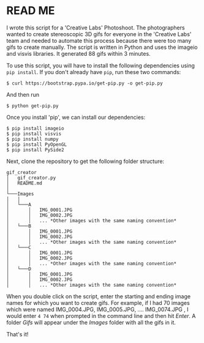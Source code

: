 # READ ME
I wrote this script for a 'Creative Labs' Photoshoot. The photographers wanted to create stereoscopic 3D gifs for everyone in the 'Creative Labs' team and needed to automate this process because there were too many gifs to create manually. The script is written in Python and uses the imageio and visvis libraries. It generated 88 gifs within 3 minutes.

To use this script, you will have to install the following dependencies using `pip install`. If you don't already have `pip`, run these two commands:
```
$ curl https://bootstrap.pypa.io/get-pip.py -o get-pip.py
```
And then run
```
$ python get-pip.py
```

Once you install 'pip', we can install our dependencies:

```
$ pip install imageio
$ pip install visvis
$ pip install numpy
$ pip install PyOpenGL
$ pip install PySide2
```

Next, clone the repository to get the following folder structure:
```
gif_creator
│   gif_creator.py
│   README.md 
│
└───Images
│   │
│   └───A
│       │   IMG_0001.JPG
│       │   IMG_0002.JPG
│       │   ... *Other images with the same naming convention*
│   └───B
│       │   IMG_0001.JPG
│       │   IMG_0002.JPG
│       │   ... *Other images with the same naming convention*
│   └───C
│       │   IMG_0001.JPG
│       │   IMG_0002.JPG
│       │   ... *Other images with the same naming convention*
│   └───D
│       │   IMG_0001.JPG
│       │   IMG_0002.JPG
│       │   ... *Other images with the same naming convention*
```

When you double click on the script, enter the starting and ending image names for which you want to create gifs. For example, if I had 70 images which were named IMG_0004.JPG, IMG_0005.JPG, .... IMG_0074.JPG , I would enter `4 74` when prompted in the command line and then hit *Enter*. A folder *Gifs* will appear under the *Images* folder with all the gifs in it.

That's it!
